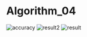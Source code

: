 # Algorithm_04
![accuracy](https://user-images.githubusercontent.com/97501226/173184302-36834b54-8e95-42eb-8b8a-f2a07474a3c6.png)
![result2](https://user-images.githubusercontent.com/97501226/173184201-87d876cf-97ce-4889-a8f8-7716e7f4a7f0.png)
![result](https://user-images.githubusercontent.com/97501226/173184144-40e65997-1968-443e-a12e-387e70b57a74.png)
